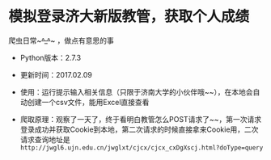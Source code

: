 # 模拟登录济大新版教管，获取个人成绩

爬虫日常~~~^_^~~~ ，做点有意思的事

* Python版本：2.7.3

* 更新时间：2017.02.09

* 使用：运行提示输入相关信息（只限于济南大学的小伙伴哦~~），在本地会自动创建一个csv文件，能用Excel直接查看

* 爬取原理：观察了一天了，终于看明白教管怎么POST请求了~~，第一次请求登录成功并获取Cookie到本地，第二次请求的时候直接拿来Cookie用，二次请求查询地址是 `http://jwgl6.ujn.edu.cn/jwglxt/cjcx/cjcx_cxDgXscj.html?doType=query` 